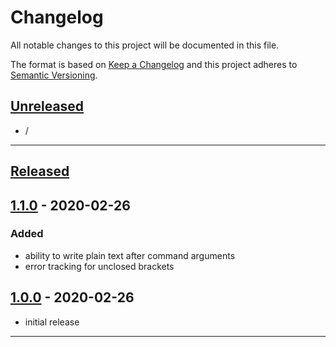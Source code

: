 # **Changelog**
All notable changes to this project will be documented in this file.

The format is based on [Keep a Changelog][Keep a Changelog] and this project adheres to [Semantic Versioning][Semantic Versioning].

## **[Unreleased]**

- /

---

## **[Released]**

## [1.1.0] - 2020-02-26

### Added
- ability to write plain text after command arguments
- error tracking for unclosed brackets


## [1.0.0] - 2020-02-26
- initial release

---

<!-- Links -->
[Keep a Changelog]: https://keepachangelog.com/
[Semantic Versioning]: https://semver.org/

<!-- Versions -->
[Unreleased]: https://github.com/RLNT/vscode-uperms-db-syntax/compare/v1.0.0...HEAD
[Released]: https://github.com/RLNT/vscode-uperms-db-syntax/releases
[1.1.0]: https://github.com/RLNT/vscode-uperms-db-syntax/compare/v1.0.0..v1.1.0
[1.0.0]: https://github.com/RLNT/vscode-uperms-db-syntax/releases/tag/v1.0.0

